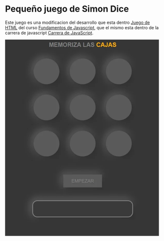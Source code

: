 
# Pequeño juego de Simon Dice

Este juego es una modificacion del desarrollo que esta dentro [Juego de HTML](https://platzi.com/clases/1339-fundamentos-javascript/12967-comenzando-el-juego/ "Juego de HTML") del curso [Fundamentos de Javascript](https://platzi.com/clases/1339-fundamentos-javascript/12967-comenzando-el-juego/ "Juego de HTML"), que el mismo esta dentro de la carrera de javascript [Carrera de JavaScript](https://platzi.com/escuela-javascript/ "Carrera de JavaScript").

![](https://github.com/vargaspv/Game-JS/blob/master/img/1.png)